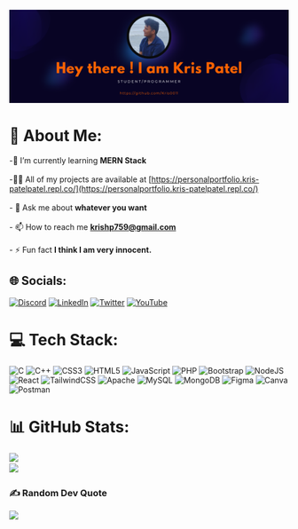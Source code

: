 ![logo](https://github.com/Kris0011/Kris0011/blob/main/banner2.png)
# 💫 About Me:
-🌱 I’m currently learning **MERN Stack**<br><br>-👨‍💻 All of my projects are available at [https://personalportfolio.kris-patelpatel.repl.co/](https://personalportfolio.kris-patelpatel.repl.co/)<br><br>- 💬 Ask me about **whatever you want**<br><br>- 📫 How to reach me **krishp759@gmail.com**<br><br>- ⚡ Fun fact **I think I am very innocent.**


## 🌐 Socials:
[![Discord](https://img.shields.io/badge/Discord-%237289DA.svg?logo=discord&logoColor=white)](https://discord.gg/684004012210651146) [![LinkedIn](https://img.shields.io/badge/LinkedIn-%230077B5.svg?logo=linkedin&logoColor=white)](https://linkedin.com/in/kris-patel-985158250/) [![Twitter](https://img.shields.io/badge/Twitter-%231DA1F2.svg?logo=Twitter&logoColor=white)](https://twitter.com/Kris__Logan) [![YouTube](https://img.shields.io/badge/YouTube-%23FF0000.svg?logo=YouTube&logoColor=white)](https://youtube.com/@krisgenics4404) 

# 💻 Tech Stack:
![C](https://img.shields.io/badge/c-%2300599C.svg?style=for-the-badge&logo=c&logoColor=white) ![C++](https://img.shields.io/badge/c++-%2300599C.svg?style=for-the-badge&logo=c%2B%2B&logoColor=white) ![CSS3](https://img.shields.io/badge/css3-%231572B6.svg?style=for-the-badge&logo=css3&logoColor=white) ![HTML5](https://img.shields.io/badge/html5-%23E34F26.svg?style=for-the-badge&logo=html5&logoColor=white) ![JavaScript](https://img.shields.io/badge/javascript-%23323330.svg?style=for-the-badge&logo=javascript&logoColor=%23F7DF1E) ![PHP](https://img.shields.io/badge/php-%23777BB4.svg?style=for-the-badge&logo=php&logoColor=white) ![Bootstrap](https://img.shields.io/badge/bootstrap-%23563D7C.svg?style=for-the-badge&logo=bootstrap&logoColor=white) ![NodeJS](https://img.shields.io/badge/node.js-6DA55F?style=for-the-badge&logo=node.js&logoColor=white) ![React](https://img.shields.io/badge/react-%2320232a.svg?style=for-the-badge&logo=react&logoColor=%2361DAFB) ![TailwindCSS](https://img.shields.io/badge/tailwindcss-%2338B2AC.svg?style=for-the-badge&logo=tailwind-css&logoColor=white) ![Apache](https://img.shields.io/badge/apache-%23D42029.svg?style=for-the-badge&logo=apache&logoColor=white) ![MySQL](https://img.shields.io/badge/mysql-%2300f.svg?style=for-the-badge&logo=mysql&logoColor=white) ![MongoDB](https://img.shields.io/badge/MongoDB-%234ea94b.svg?style=for-the-badge&logo=mongodb&logoColor=white) 	![Figma](https://img.shields.io/badge/figma-%23F24E1E.svg?style=for-the-badge&logo=figma&logoColor=white) ![Canva](https://img.shields.io/badge/Canva-%2300C4CC.svg?style=for-the-badge&logo=Canva&logoColor=white)  ![Postman](https://img.shields.io/badge/Postman-FF6C37?style=for-the-badge&logo=postman&logoColor=white)

# 📊 GitHub Stats:
<!--[](https://github-readme-stats.vercel.app/api?username=Kris0011&theme=monokai&hide_border=false&include_all_commits=false&count_private=false)<br/>-->
![](https://github-readme-streak-stats.herokuapp.com/?user=Kris0011&theme=monokai&hide_border=false)<br/>
![](https://github-readme-stats.vercel.app/api/top-langs/?username=Kris0011&theme=monokai&hide_border=false&include_all_commits=false&count_private=false&layout=compact)

### ✍️ Random Dev Quote
![](https://quotes-github-readme.vercel.app/api?type=horizontal&theme=radical)


<!-- Proudly created with GPRM ( https://gprm.itsvg.in ) -->
